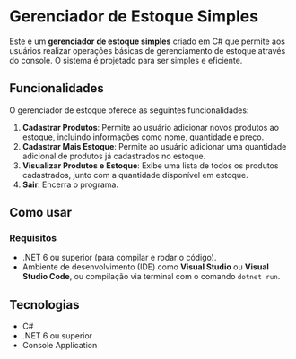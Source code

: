 # Gerenciador de Estoque Simples

Este é um **gerenciador de estoque simples** criado em C# que permite aos usuários realizar operações básicas de gerenciamento de estoque através do console. O sistema é projetado para ser simples e eficiente.

## Funcionalidades

O gerenciador de estoque oferece as seguintes funcionalidades:

1. **Cadastrar Produtos**: Permite ao usuário adicionar novos produtos ao estoque, incluindo informações como nome, quantidade e preço.
2. **Cadastrar Mais Estoque**: Permite ao usuário adicionar uma quantidade adicional de produtos já cadastrados no estoque.
3. **Visualizar Produtos e Estoque**: Exibe uma lista de todos os produtos cadastrados, junto com a quantidade disponível em estoque.
4. **Sair**: Encerra o programa.

## Como usar

### Requisitos

- .NET 6 ou superior (para compilar e rodar o código).
- Ambiente de desenvolvimento (IDE) como **Visual Studio** ou **Visual Studio Code**, ou compilação via terminal com o comando `dotnet run`.

## Tecnologias

- C#
- .NET 6 ou superior
- Console Application
